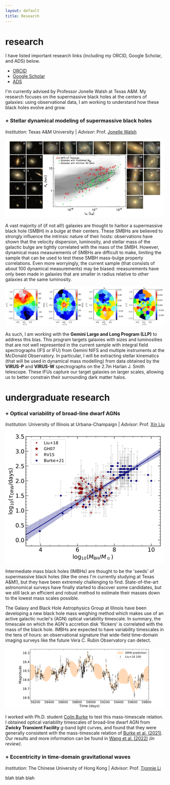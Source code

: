 ```yaml
---
layout: default
title: Research
---
```


# research
I have listed important research links (including my ORCID, Google Scholar, and ADS) below.

* [ORCID](https://orcid.org/0000-0001-9975-9196) 
* [Google Scholar](https://scholar.google.com/citations?hl=en&user=_MfhceYAAAAJ) 
* [ADS](https://ui.adsabs.harvard.edu/public-libraries/X6RXfJsAScCmBK1kGdZ1rw)

I'm currently advised by Professor Jonelle Walsh at Texas A&M. My research focuses on the supermassive black holes at the centers of galaxies: using observational data, I am working to understand how these black holes evolve and grow.

### + Stellar dynamical modeling of supermassive black holes
*Institution*: Texas A&M University | *Advisor*: Prof. [Jonelle Walsh](https://jonellewalsh.weebly.com/)

![gemini](/assets/img/geminilp.jpeg)

A vast majority of (if not all!) galaxies are thought to harbor a supermassive black hole (SMBH) in a bulge at their centers. These SMBHs are believed to strongly influence the intrinsic nature of their hosts: observations have shown that the velocity dispersion, luminosity, and stellar mass of the galactic bulge are tightly correlated with the mass of the SMBH. However, dynamical mass measurements of SMBHs are difficult to make, limiting the sample that can be used to test these SMBH mass-bulge property correlations. Even more worryingly, the current sample (that consists of about 100 dynamical measurements) may be biased: measurements have only been made in galaxies that are smaller in radius relative to other galaxies at the same luminosity.  

![kinem](/assets/img/pgc12557_moment_4_full_kinem_map.png)

As such, I am working with the **Gemini Large and Long Program (LLP)** to address this bias. This program targets galaxies with sizes and luminosities that are not well represented in the current sample with integral field spectrographs (IFS or IFU) from Gemini NIFS and multiple instruments at the McDonald Observatory. In particular, I will be extracting stellar kinematics (that will be used in dynamical mass modelling) from data obtained by the **VIRUS-P** and **VIRUS-W** spectrographs on the 2.7m Harlan J. Smith telescope. These IFUs capture our target galaxies on larger scales, allowing us to better constrain their surrounding dark matter halos.  

# undergraduate research

### + Optical variability of broad-line dwarf AGNs
*Institution*: University of Illinois at Urbana-Champaign | *Advisor*: Prof. [Xin Liu](https://publish.illinois.edu/liu-group/)

<img src="/assets/img/mtau.png" alt="mtaurel" style="width:500px;height:416px;">

Intermediate mass black holes (IMBHs) are thought to be the 'seeds' of supermassive black holes (like the ones I'm currently studying at Texas A&M!), but they have been extremely challenging to find. State-of-the-art astronomical surveys have finally started to discover some candidates, but we still lack an efficient and robust method to estimate their masses down to the lowest mass scales possible. 

The Galaxy and Black Hole Astrophysics Group at Illinois have been developing a new black hole mass weighing method which makes use of an active galactic nuclei's (AGN) optical variability timescale. In summary, the timescale on which the AGN's accretion disk 'flickers' is correlated with the mass of the black hole. IMBHs are expected to have variability timescales in the tens of hours: an observational signature that wide-field time-domain imaging surveys like the future Vera C. Rubin Observatory can detect. 

![liu100](/assets/img/liu100.png)

I worked with Ph.D. student [Colin Burke](https://burke86.github.io/) to test this mass-timescale relation. I obtained optical variability timescales of broad-line dwarf AGN from **Zwicky Transient Facility** *g*-band light curves, and found that they were generally consistent with the mass-timescale relation of [Burke et al. (2021)](https://www.science.org/doi/10.1126/science.abg9933). Our results and more information can be found in [Wang et al. (2022)](https://arxiv.org/abs/2212.02321) *(in review)*.


### + Eccentricity in time-domain gravitational waves
*Institution*: The Chinese University of Hong Kong | *Advisor*: Prof. [Tjonnie Li](http://www.phy.cuhk.edu.hk/~tgfli/)

blah blah blah
